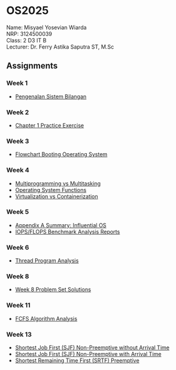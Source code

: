 # OS2025
Name: Misyael Yosevian Wiarda <br>
NRP: 3124500039 <br>
Class: 2 D3 IT B <br>
Lecturer: Dr. Ferry Astika Saputra ST, M.Sc <br>

## Assignments
### Week 1
- [Pengenalan Sistem Bilangan](https://github.com/yosmisyael/SisOp-2025/blob/main/week-1/intro_number_systems.md)
### Week 2
- [Chapter 1 Practice Exercise](https://github.com/yosmisyael/SisOp-2025/blob/main/week-2/chapter1-practice-exercise-solution.md)
### Week 3
- [Flowchart Booting Operating System](https://github.com/yosmisyael/SisOp-2025/blob/main/week-3/boot_process_flowchart.png)
### Week 4
- [Multiprogramming vs Multitasking](https://github.com/yosmisyael/SisOp-2025/blob/main/week-4/multiprogramming_vs_multitasking.md)
- [Operating System Functions](https://github.com/yosmisyael/SisOp-2025/blob/main/week-4/operating_system_functions.md)
- [Virtualization vs Containerization](https://github.com/yosmisyael/SisOp-2025/blob/main/week-4/virtualization_containerization_wsl.md)
### Week 5
- [Appendix A Summary: Influential OS](https://github.com/yosmisyael/SisOp-2025/blob/main/week-5/appendix-A-summary.md)
- [IOPS/FLOPS Benchmark Analysis Reports](https://github.com/yosmisyael/SisOp-2025/blob/main/week-5/iops_floops_benchmark.md)
### Week 6
- [Thread Program Analysis](https://github.com/yosmisyael/SisOp-2025/blob/main/week-6/week-6-problems-solution.md)
### Week 8
- [Week 8 Problem Set Solutions](https://github.com/yosmisyael/SisOp-2025/blob/main/week-8/week-8-problems-solution.md)
### Week 11
- [FCFS Algorithm Analysis](https://github.com/yosmisyael/SisOp-2025/blob/main/week-11/fcfs-scheduling-analysis.md)
### Week 13
- [Shortest Job First (SJF) Non-Preemptive without Arrival Time](https://github.com/yosmisyael/SisOp-2025/blob/main/week-13/sjf-wo-at.md)
- [Shortest Job First (SJF) Non-Preemptive with Arrival Time](github.com/yosmisyael/SisOp-2025/blob/main/week-13/sjf-at.md)
- [Shortest Remaining Time First (SRTF) Preemptive](https://github.com/yosmisyael/SisOp-2025/blob/main/week-13/srtf.md)
